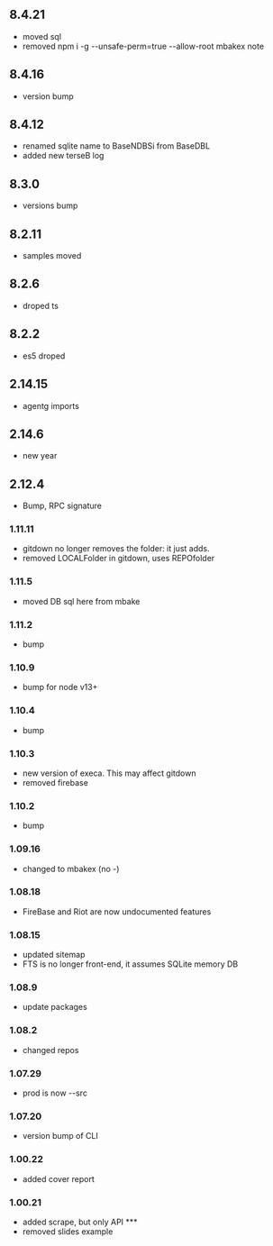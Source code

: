 
## 8.4.21
- moved sql
- removed npm i -g --unsafe-perm=true --allow-root mbakex note

## 8.4.16
- version bump


## 8.4.12
- renamed sqlite name to BaseNDBSi from BaseDBL
- added new terseB log

## 8.3.0
- versions bump

## 8.2.11
- samples moved

## 8.2.6
- droped ts

## 8.2.2
- es5 droped

## 2.14.15
- agentg imports

## 2.14.6
- new year

## 2.12.4
- Bump, RPC signature

### 1.11.11
- gitdown no longer removes the folder: it just adds.
- removed LOCALFolder in gitdown, uses REPOfolder

### 1.11.5
- moved DB sql here from mbake

### 1.11.2
- bump 

### 1.10.9
- bump for node v13+

### 1.10.4
- bump

### 1.10.3
- new version of execa. This may affect gitdown
- removed firebase

### 1.10.2
- bump

### 1.09.16
- changed to mbakex (no -)

### 1.08.18
- FireBase and Riot are now undocumented features

### 1.08.15
- updated sitemap
- FTS is no longer front-end, it assumes SQLite memory DB

### 1.08.9
- update packages

### 1.08.2
- changed repos

### 1.07.29
- prod is now --src

### 1.07.20
- version bump of CLI

### 1.00.22
- added cover report

### 1.00.21
- added scrape, but only API ***
- removed slides example